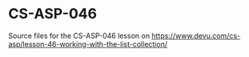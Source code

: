 # CS-ASP-046
Source files for the CS-ASP-046 lesson on https://www.devu.com/cs-asp/lesson-46-working-with-the-list-collection/
